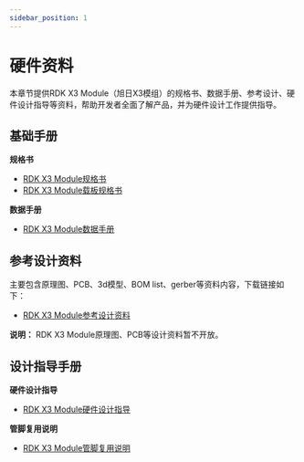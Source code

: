 ```yaml
---
sidebar_position: 1
---
```


# 硬件资料

本章节提供RDK X3 Module（旭日X3模组）的规格书、数据手册、参考设计、硬件设计指导等资料，帮助开发者全面了解产品，并为硬件设计工作提供指导。

## 基础手册

**规格书**

- [RDK X3 Module规格书](http://archive.sunrisepi.tech/downloads/hardware/rdk_x3_module/RDK_X3_Module_Product_Brief.pdf)
- [RDK X3 Module载板规格书](http://archive.sunrisepi.tech/downloads/hardware/rdk_x3_module/RDK_X3_Module_Carrier_Board_Product_Brief.pdf)

**数据手册**

- [RDK X3 Module数据手册](http://archive.sunrisepi.tech/downloads/hardware/rdk_x3_module/RDK_X3_Module_Datasheet.pdf)

## 参考设计资料

主要包含原理图、PCB、3d模型、BOM list、gerber等资料内容，下载链接如下：

- [RDK X3 Module参考设计资料](http://archive.sunrisepi.tech/downloads/hardware/rdk_x3_module/reference_design)

**说明：** RDK X3 Module原理图、PCB等设计资料暂不开放。

## 设计指导手册

**硬件设计指导**

- [RDK X3 Module硬件设计指导](http://archive.sunrisepi.tech/downloads/hardware/rdk_x3_module/RDK_X3_Module_Design_Guide.pdf)

**管脚复用说明**

- [RDK X3 Module管脚复用说明](http://archive.sunrisepi.tech/downloads/hardware/rdk_x3_module/RDK_X3_Module_PINMUX.xlsx)